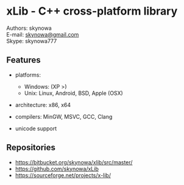 # xLib - C++ cross-platform library

Authors: skynowa <br/>
E-mail:  skynowa@gmail.com <br/>
Skype:   skynowa777

## Features

- platforms:

    - Windows: (XP >)
    - Unix: Linux, Android, BSD, Apple (OSX)

- architecture: x86, x64
- compilers: MinGW, MSVC, GCC, Clang
- unicode support

## Repositories

- https://bitbucket.org/skynowa/xlib/src/master/
- https://github.com/skynowa/xLib
- https://sourceforge.net/projects/x-lib/
